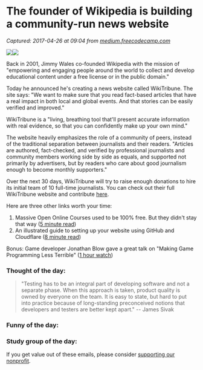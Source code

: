 # The founder of Wikipedia is building a community-run news website

_Captured: 2017-04-26 at 09:04 from [medium.freecodecamp.com](https://medium.freecodecamp.com/the-founder-of-wikipedia-is-building-a-community-run-news-website-eaeb90de742?source=userActivityShare-c79006fee040-1493190244)_

![](https://cdn-images-1.medium.com/freeze/max/30/1*Ymg0CgeNvkABYwFR_M3IPA.jpeg?q=20)![](https://cdn-images-1.medium.com/max/800/1*Ymg0CgeNvkABYwFR_M3IPA.jpeg)

Back in 2001, Jimmy Wales co-founded Wikipedia with the mission of "empowering and engaging people around the world to collect and develop educational content under a free license or in the public domain."

Today he announced he's creating a news website called WikiTribune. The site says: "We want to make sure that you read fact-based articles that have a real impact in both local and global events. And that stories can be easily verified and improved."

WikiTribune is a "living, breathing tool that'll present accurate information with real evidence, so that you can confidently make up your own mind."

The website heavily emphasizes the role of a community of peers, instead of the traditional separation between journalists and their readers. "Articles are authored, fact-checked, and verified by professional journalists and community members working side by side as equals, and supported not primarily by advertisers, but by readers who care about good journalism enough to become monthly supporters."

Over the next 30 days, WikiTribune will try to raise enough donations to hire its initial team of 10 full-time journalists. You can check out their full WikiTribune website and contribute [here](https://fcc.im/2qbtlZQ).

Here are three other links worth your time:

  1. Massive Open Online Courses used to be 100% free. But they didn't stay that way ([5 minute read](https://fcc.im/2pwEMiw))
  2. An illustrated guide to setting up your website using GitHub and Cloudflare ([8 minute read](https://fcc.im/2p1sSLU))

Bonus: Game developer Jonathan Blow gave a great talk on "Making Game Programming Less Terrible" ([1 hour watch](https://www.youtube.com/watch?v=gWv_vUgbmug&t=64s))

### Thought of the day:

> "Testing has to be an integral part of developing software and not a separate phase. When this approach is taken, product quality is owned by everyone on the team. It is easy to state, but hard to put into practice because of long-standing preconceived notions that developers and testers are better kept apart." -- James Sivak

### Funny of the day:

### Study group of the day:

If you get value out of these emails, please consider [supporting our nonprofit](http://bit.ly/donate-to-fcc).

